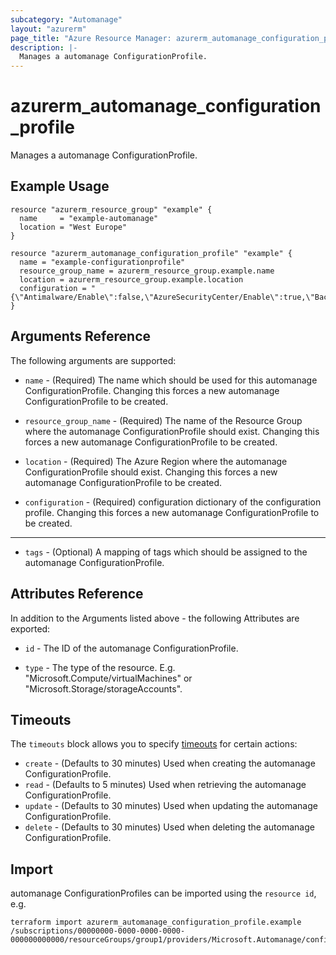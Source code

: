 ```yaml
---
subcategory: "Automanage"
layout: "azurerm"
page_title: "Azure Resource Manager: azurerm_automanage_configuration_profile"
description: |-
  Manages a automanage ConfigurationProfile.
---
```


# azurerm_automanage_configuration_profile

Manages a automanage ConfigurationProfile.

## Example Usage

```hcl
resource "azurerm_resource_group" "example" {
  name     = "example-automanage"
  location = "West Europe"
}

resource "azurerm_automanage_configuration_profile" "example" {
  name = "example-configurationprofile"
  resource_group_name = azurerm_resource_group.example.name
  location = azurerm_resource_group.example.location
  configuration = "{\"Antimalware/Enable\":false,\"AzureSecurityCenter/Enable\":true,\"Backup/Enable\":false,\"BootDiagnostics/Enable\":true,\"ChangeTrackingAndInventory/Enable\":true,\"GuestConfiguration/Enable\":true,\"LogAnalytics/Enable\":true,\"UpdateManagement/Enable\":true,\"VMInsights/Enable\":true}"
}
```

## Arguments Reference

The following arguments are supported:

* `name` - (Required) The name which should be used for this automanage ConfigurationProfile. Changing this forces a new automanage ConfigurationProfile to be created.

* `resource_group_name` - (Required) The name of the Resource Group where the automanage ConfigurationProfile should exist. Changing this forces a new automanage ConfigurationProfile to be created.

* `location` - (Required) The Azure Region where the automanage ConfigurationProfile should exist. Changing this forces a new automanage ConfigurationProfile to be created.

* `configuration` - (Required) configuration dictionary of the configuration profile. Changing this forces a new automanage ConfigurationProfile to be created.

---

* `tags` - (Optional) A mapping of tags which should be assigned to the automanage ConfigurationProfile.

## Attributes Reference

In addition to the Arguments listed above - the following Attributes are exported:

* `id` - The ID of the automanage ConfigurationProfile.

* `type` - The type of the resource. E.g. "Microsoft.Compute/virtualMachines" or "Microsoft.Storage/storageAccounts".

## Timeouts

The `timeouts` block allows you to specify [timeouts](https://www.terraform.io/docs/configuration/resources.html#timeouts) for certain actions:

* `create` - (Defaults to 30 minutes) Used when creating the automanage ConfigurationProfile.
* `read` - (Defaults to 5 minutes) Used when retrieving the automanage ConfigurationProfile.
* `update` - (Defaults to 30 minutes) Used when updating the automanage ConfigurationProfile.
* `delete` - (Defaults to 30 minutes) Used when deleting the automanage ConfigurationProfile.

## Import

automanage ConfigurationProfiles can be imported using the `resource id`, e.g.

```shell
terraform import azurerm_automanage_configuration_profile.example /subscriptions/00000000-0000-0000-0000-000000000000/resourceGroups/group1/providers/Microsoft.Automanage/configurationProfiles/configurationProfile1
```